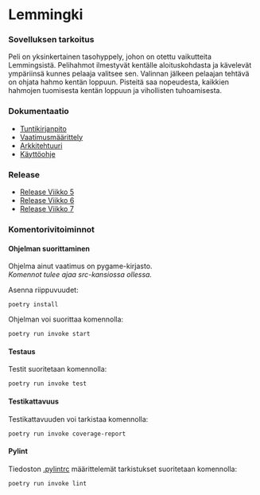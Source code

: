 # Lemmingki

### Sovelluksen tarkoitus
Peli on yksinkertainen tasohyppely, johon on otettu vaikutteita Lemmingsistä. Pelihahmot ilmestyvät kentälle aloituskohdasta ja kävelevät ympäriinsä kunnes pelaaja valitsee sen. Valinnan jälkeen pelaajan tehtävä on ohjata hahmo kentän loppuun.
Pisteitä saa nopeudesta, kaikkien hahmojen tuomisesta kentän loppuun ja vihollisten tuhoamisesta. 

### Dokumentaatio
- [Tuntikirjanpito](./Documents/tuntikirjanpito.md)
- [Vaatimusmäärittely](./Documents/vaatimusmaarittely.md)
- [Arkkitehtuuri](./Documents/arkkitehtuuri.md)
- [Käyttöohje](./Documents/kayttoohje.md)

### Release
- [Release Viikko 5](https://github.com/juhkarhu/ot_harjoitustyo/releases/tag/viikko5)
- [Release Viikko 6](https://github.com/juhkarhu/ot_harjoitustyo/releases/tag/viikko6)
- [Release Viikko 7](https://github.com/juhkarhu/ot_harjoitustyo/releases/tag/viikko7)

### Komentorivitoiminnot
#### Ohjelman suorittaminen
Ohjelma ainut vaatimus on pygame-kirjasto.  
*Komennot tulee ajaa src-kansiossa ollessa.*

Asenna riippuvuudet:
```
poetry install
```

Ohjelman voi suorittaa komennolla:
```
poetry run invoke start
```
#### Testaus
Testit suoritetaan komennolla:
```
poetry run invoke test
```

#### Testikattavuus
Testikattavuuden voi tarkistaa komennolla:
```
poetry run invoke coverage-report
```

#### Pylint
Tiedoston [.pylintrc](./src/.pylintrc) määrittelemät tarkistukset suoritetaan komennolla:
```
poetry run invoke lint
```
